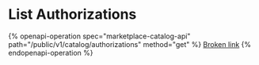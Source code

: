 # List Authorizations

{% openapi-operation spec="marketplace-catalog-api" path="/public/v1/catalog/authorizations" method="get" %}
[Broken link](broken-reference)
{% endopenapi-operation %}
